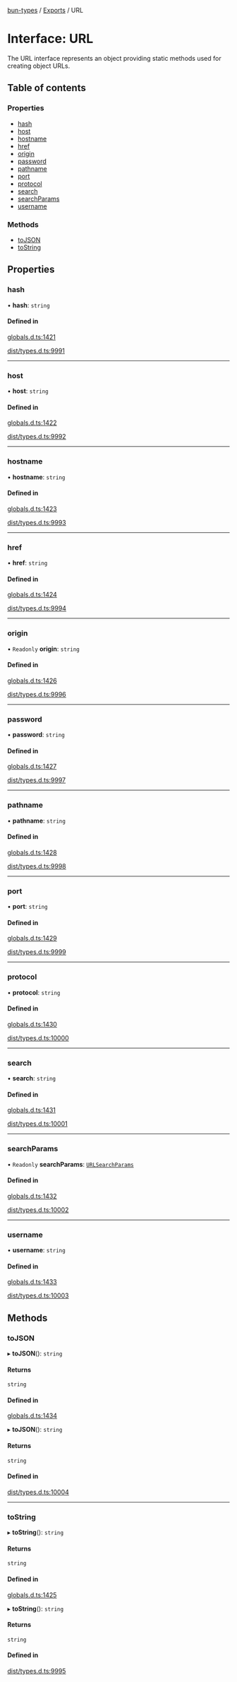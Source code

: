 [bun-types](https://github.com/oven-sh/bun-types/blob/master/api-docs/README.md) / [Exports](https://github.com/oven-sh/bun-types/blob/master/api-docs/modules.md) / URL

# Interface: URL

The URL interface represents an object providing static methods used for
creating object URLs.

## Table of contents

### Properties

- [hash](https://github.com/oven-sh/bun-types/blob/master/api-docs/interfaces/URL.md#hash)
- [host](https://github.com/oven-sh/bun-types/blob/master/api-docs/interfaces/URL.md#host)
- [hostname](https://github.com/oven-sh/bun-types/blob/master/api-docs/interfaces/URL.md#hostname)
- [href](https://github.com/oven-sh/bun-types/blob/master/api-docs/interfaces/URL.md#href)
- [origin](https://github.com/oven-sh/bun-types/blob/master/api-docs/interfaces/URL.md#origin)
- [password](https://github.com/oven-sh/bun-types/blob/master/api-docs/interfaces/URL.md#password)
- [pathname](https://github.com/oven-sh/bun-types/blob/master/api-docs/interfaces/URL.md#pathname)
- [port](https://github.com/oven-sh/bun-types/blob/master/api-docs/interfaces/URL.md#port)
- [protocol](https://github.com/oven-sh/bun-types/blob/master/api-docs/interfaces/URL.md#protocol)
- [search](https://github.com/oven-sh/bun-types/blob/master/api-docs/interfaces/URL.md#search)
- [searchParams](https://github.com/oven-sh/bun-types/blob/master/api-docs/interfaces/URL.md#searchparams)
- [username](https://github.com/oven-sh/bun-types/blob/master/api-docs/interfaces/URL.md#username)

### Methods

- [toJSON](https://github.com/oven-sh/bun-types/blob/master/api-docs/interfaces/URL.md#tojson)
- [toString](https://github.com/oven-sh/bun-types/blob/master/api-docs/interfaces/URL.md#tostring)

## Properties

### hash

• **hash**: `string`

#### Defined in

[globals.d.ts:1421](https://github.com/valgaze/bun-types/blob/6f8dbf8/globals.d.ts#L1421)

[dist/types.d.ts:9991](https://github.com/valgaze/bun-types/blob/6f8dbf8/dist/types.d.ts#L9991)

___

### host

• **host**: `string`

#### Defined in

[globals.d.ts:1422](https://github.com/valgaze/bun-types/blob/6f8dbf8/globals.d.ts#L1422)

[dist/types.d.ts:9992](https://github.com/valgaze/bun-types/blob/6f8dbf8/dist/types.d.ts#L9992)

___

### hostname

• **hostname**: `string`

#### Defined in

[globals.d.ts:1423](https://github.com/valgaze/bun-types/blob/6f8dbf8/globals.d.ts#L1423)

[dist/types.d.ts:9993](https://github.com/valgaze/bun-types/blob/6f8dbf8/dist/types.d.ts#L9993)

___

### href

• **href**: `string`

#### Defined in

[globals.d.ts:1424](https://github.com/valgaze/bun-types/blob/6f8dbf8/globals.d.ts#L1424)

[dist/types.d.ts:9994](https://github.com/valgaze/bun-types/blob/6f8dbf8/dist/types.d.ts#L9994)

___

### origin

• `Readonly` **origin**: `string`

#### Defined in

[globals.d.ts:1426](https://github.com/valgaze/bun-types/blob/6f8dbf8/globals.d.ts#L1426)

[dist/types.d.ts:9996](https://github.com/valgaze/bun-types/blob/6f8dbf8/dist/types.d.ts#L9996)

___

### password

• **password**: `string`

#### Defined in

[globals.d.ts:1427](https://github.com/valgaze/bun-types/blob/6f8dbf8/globals.d.ts#L1427)

[dist/types.d.ts:9997](https://github.com/valgaze/bun-types/blob/6f8dbf8/dist/types.d.ts#L9997)

___

### pathname

• **pathname**: `string`

#### Defined in

[globals.d.ts:1428](https://github.com/valgaze/bun-types/blob/6f8dbf8/globals.d.ts#L1428)

[dist/types.d.ts:9998](https://github.com/valgaze/bun-types/blob/6f8dbf8/dist/types.d.ts#L9998)

___

### port

• **port**: `string`

#### Defined in

[globals.d.ts:1429](https://github.com/valgaze/bun-types/blob/6f8dbf8/globals.d.ts#L1429)

[dist/types.d.ts:9999](https://github.com/valgaze/bun-types/blob/6f8dbf8/dist/types.d.ts#L9999)

___

### protocol

• **protocol**: `string`

#### Defined in

[globals.d.ts:1430](https://github.com/valgaze/bun-types/blob/6f8dbf8/globals.d.ts#L1430)

[dist/types.d.ts:10000](https://github.com/valgaze/bun-types/blob/6f8dbf8/dist/types.d.ts#L10000)

___

### search

• **search**: `string`

#### Defined in

[globals.d.ts:1431](https://github.com/valgaze/bun-types/blob/6f8dbf8/globals.d.ts#L1431)

[dist/types.d.ts:10001](https://github.com/valgaze/bun-types/blob/6f8dbf8/dist/types.d.ts#L10001)

___

### searchParams

• `Readonly` **searchParams**: [`URLSearchParams`](https://github.com/oven-sh/bun-types/blob/master/api-docs/modules.md#urlsearchparams)

#### Defined in

[globals.d.ts:1432](https://github.com/valgaze/bun-types/blob/6f8dbf8/globals.d.ts#L1432)

[dist/types.d.ts:10002](https://github.com/valgaze/bun-types/blob/6f8dbf8/dist/types.d.ts#L10002)

___

### username

• **username**: `string`

#### Defined in

[globals.d.ts:1433](https://github.com/valgaze/bun-types/blob/6f8dbf8/globals.d.ts#L1433)

[dist/types.d.ts:10003](https://github.com/valgaze/bun-types/blob/6f8dbf8/dist/types.d.ts#L10003)

## Methods

### toJSON

▸ **toJSON**(): `string`

#### Returns

`string`

#### Defined in

[globals.d.ts:1434](https://github.com/valgaze/bun-types/blob/6f8dbf8/globals.d.ts#L1434)

▸ **toJSON**(): `string`

#### Returns

`string`

#### Defined in

[dist/types.d.ts:10004](https://github.com/valgaze/bun-types/blob/6f8dbf8/dist/types.d.ts#L10004)

___

### toString

▸ **toString**(): `string`

#### Returns

`string`

#### Defined in

[globals.d.ts:1425](https://github.com/valgaze/bun-types/blob/6f8dbf8/globals.d.ts#L1425)

▸ **toString**(): `string`

#### Returns

`string`

#### Defined in

[dist/types.d.ts:9995](https://github.com/valgaze/bun-types/blob/6f8dbf8/dist/types.d.ts#L9995)
